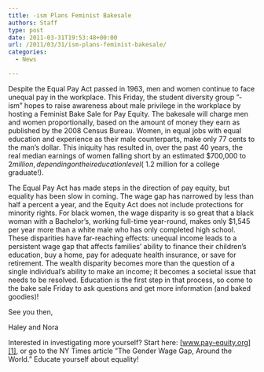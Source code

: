 ```yaml
---
title: -ism Plans Feminist Bakesale
authors: Staff
type: post
date: 2011-03-31T19:53:48+00:00
url: /2011/03/31/ism-plans-feminist-bakesale/
categories:
  - News

---
```

Despite the Equal Pay Act passed in 1963, men and women continue to face unequal pay in the workplace. This Friday, the student diversity group ”-ism” hopes to raise awareness about male privilege in the workplace by hosting a Feminist Bake Sale for Pay Equity. The bakesale will charge men and women proportionally, based on the amount of money they earn as published by the 2008 Census Bureau. Women, in equal jobs with equal education and experience as their male counterparts, make only 77 cents to the man’s dollar. This iniquity has resulted in, over the past 40 years, the real median earnings of women falling short by an estimated $700,000 to $2 million, depending on their education level (~$1.2 million for a college graduate!).

The Equal Pay Act has made steps in the direction of pay equity, but equality has been slow in coming. The wage gap has narrowed by less than half a percent a year, and the Equity Act does not include protections for minority rights. For black women, the wage disparity is so great that a black woman with a Bachelor’s, working full-time year-round, makes only $1,545 per year more than a white male who has only completed high school. These disparities have far-reaching effects: unequal income leads to a persistent wage gap that affects families’ ability to finance their children’s education, buy a home, pay for adequate health insurance, or save for retirement. The wealth disparity becomes more than the question of a single individual’s ability to make an income; it becomes a societal issue that needs to be resolved. Education is the first step in that process, so come to the bake sale Friday to ask questions and get more information (and baked goodies)!

See you then,
  
Haley and Nora

Interested in investigating more yourself? Start here: [www.pay-equity.org][1], or go to the NY Times article ”The Gender Wage Gap, Around the World.” Educate yourself about equality!

 [1]: http://www.pay-equity.org